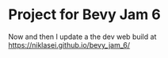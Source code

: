 # Project for Bevy Jam 6

Now and then I update a the dev web build at https://niklasei.github.io/bevy_jam_6/
